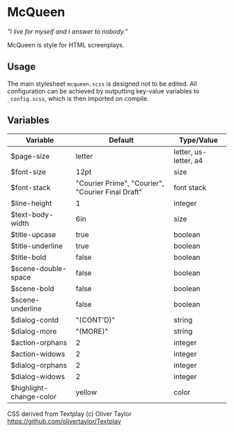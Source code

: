 McQueen
=======

*"I live for myself and I answer to nobody."*

McQueen is style for HTML screenplays.

Usage
-----

The main stylesheet `mcqueen.scss` is designed not to be edited. All
configuration can be achieved by outputting key-value variables to
`_config.scss`, which is then imported on compile.

Variables
---------

| Variable                | Default                                           | Type/Value            |
|-------------------------|---------------------------------------------------|-----------------------|
| $page-size              | letter                                            | letter, us-letter, a4 |
| $font-size              | 12pt                                              | size                  |
| $font-stack             | "Courier Prime", "Courier", "Courier Final Draft" | font stack            |
| $line-height            | 1                                                 | integer               |
| $text-body-width        | 6in                                               | size                  |
| $title-upcase           | true                                              | boolean               |
| $title-underline        | true                                              | boolean               |
| $title-bold             | false                                             | boolean               |
| $scene-double-space     | false                                             | boolean               |
| $scene-bold             | false                                             | boolean               |
| $scene-underline        | false                                             | boolean               |
| $dialog-contd           | "(CONT'D)"                                        | string                |
| $dialog-more            | "(MORE)"                                          | string                |
| $action-orphans         | 2                                                 | integer               |
| $action-widows          | 2                                                 | integer               |
| $dialog-orphans         | 2                                                 | integer               |
| $dialog-widows          | 2                                                 | integer               |
| $highlight-change-color | yellow                                            | color                 |

CSS derived from Textplay (c) Oliver Taylor <https://github.com/olivertaylor/Textplay>
